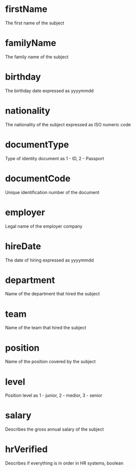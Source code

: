 #   firstName
The first name of the subject

#   familyName
The family name of the subject

#   birthday
The birthday date expressed as yyyymmdd

#   nationality
The nationality of the subject expressed as ISO numeric code

#   documentType
Type of identity document as 1 - ID, 2 - Passport

#   documentCode
Unique identification number of the document

#   employer
Legal name of the employer company

#   hireDate
The date of hiring expressed as yyyymmdd

#   department
Name of the department that hired the subject

#   team
Name of the team that hired the subject

#   position
Name of the position covered by the subject

#   level
Position level as 1 - junior, 2 - medior, 3 - senior

#   salary
Describes the gross annual salary of the subject

#   hrVerified
Describes if everything is in order in HR systems, boolean